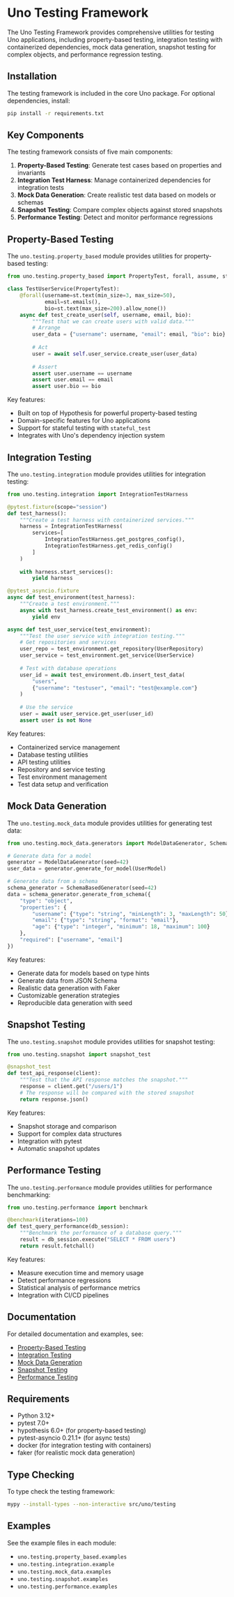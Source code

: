 # Uno Testing Framework

The Uno Testing Framework provides comprehensive utilities for testing Uno applications, including property-based testing, integration testing with containerized dependencies, mock data generation, snapshot testing for complex objects, and performance regression testing.

## Installation

The testing framework is included in the core Uno package. For optional dependencies, install:

```bash
pip install -r requirements.txt
```

## Key Components

The testing framework consists of five main components:

1. **Property-Based Testing**: Generate test cases based on properties and invariants
2. **Integration Test Harness**: Manage containerized dependencies for integration tests
3. **Mock Data Generation**: Create realistic test data based on models or schemas
4. **Snapshot Testing**: Compare complex objects against stored snapshots
5. **Performance Testing**: Detect and monitor performance regressions

## Property-Based Testing

The `uno.testing.property_based` module provides utilities for property-based testing:

```python
from uno.testing.property_based import PropertyTest, forall, assume, stateful_test

class TestUserService(PropertyTest):
    @forall(username=st.text(min_size=3, max_size=50),
            email=st.emails(),
            bio=st.text(max_size=200).allow_none())
    async def test_create_user(self, username, email, bio):
        """Test that we can create users with valid data."""
        # Arrange
        user_data = {"username": username, "email": email, "bio": bio}
        
        # Act
        user = await self.user_service.create_user(user_data)
        
        # Assert
        assert user.username == username
        assert user.email == email
        assert user.bio == bio
```

Key features:
- Built on top of Hypothesis for powerful property-based testing
- Domain-specific features for Uno applications
- Support for stateful testing with `stateful_test`
- Integrates with Uno's dependency injection system

## Integration Testing

The `uno.testing.integration` module provides utilities for integration testing:

```python
from uno.testing.integration import IntegrationTestHarness

@pytest.fixture(scope="session")
def test_harness():
    """Create a test harness with containerized services."""
    harness = IntegrationTestHarness(
        services=[
            IntegrationTestHarness.get_postgres_config(),
            IntegrationTestHarness.get_redis_config()
        ]
    )
    
    with harness.start_services():
        yield harness

@pytest_asyncio.fixture
async def test_environment(test_harness):
    """Create a test environment."""
    async with test_harness.create_test_environment() as env:
        yield env

async def test_user_service(test_environment):
    """Test the user service with integration testing."""
    # Get repositories and services
    user_repo = test_environment.get_repository(UserRepository)
    user_service = test_environment.get_service(UserService)
    
    # Test with database operations
    user_id = await test_environment.db.insert_test_data(
        "users",
        {"username": "testuser", "email": "test@example.com"}
    )
    
    # Use the service
    user = await user_service.get_user(user_id)
    assert user is not None
```

Key features:
- Containerized service management
- Database testing utilities
- API testing utilities
- Repository and service testing
- Test environment management
- Test data setup and verification

## Mock Data Generation

The `uno.testing.mock_data` module provides utilities for generating test data:

```python
from uno.testing.mock_data.generators import ModelDataGenerator, SchemaBasedGenerator

# Generate data for a model
generator = ModelDataGenerator(seed=42)
user_data = generator.generate_for_model(UserModel)

# Generate data from a schema
schema_generator = SchemaBasedGenerator(seed=42)
data = schema_generator.generate_from_schema({
    "type": "object",
    "properties": {
        "username": {"type": "string", "minLength": 3, "maxLength": 50},
        "email": {"type": "string", "format": "email"},
        "age": {"type": "integer", "minimum": 18, "maximum": 100}
    },
    "required": ["username", "email"]
})
```

Key features:
- Generate data for models based on type hints
- Generate data from JSON Schema
- Realistic data generation with Faker
- Customizable generation strategies
- Reproducible data generation with seed

## Snapshot Testing

The `uno.testing.snapshot` module provides utilities for snapshot testing:

```python
from uno.testing.snapshot import snapshot_test

@snapshot_test
def test_api_response(client):
    """Test that the API response matches the snapshot."""
    response = client.get("/users/1")
    # The response will be compared with the stored snapshot
    return response.json()
```

Key features:
- Snapshot storage and comparison
- Support for complex data structures
- Integration with pytest
- Automatic snapshot updates

## Performance Testing

The `uno.testing.performance` module provides utilities for performance benchmarking:

```python
from uno.testing.performance import benchmark

@benchmark(iterations=100)
def test_query_performance(db_session):
    """Benchmark the performance of a database query."""
    result = db_session.execute("SELECT * FROM users")
    return result.fetchall()
```

Key features:
- Measure execution time and memory usage
- Detect performance regressions
- Statistical analysis of performance metrics
- Integration with CI/CD pipelines

## Documentation

For detailed documentation and examples, see:

- [Property-Based Testing](../../../docs/testing/property_based_testing.md)
- [Integration Testing](../../../docs/testing/integration_testing.md)
- [Mock Data Generation](../../../docs/testing/mock_data_generation.md)
- [Snapshot Testing](../../../docs/testing/snapshot_testing.md)
- [Performance Testing](../../../docs/testing/performance_testing.md)

## Requirements

- Python 3.12+
- pytest 7.0+
- hypothesis 6.0+ (for property-based testing)
- pytest-asyncio 0.21.1+ (for async tests)
- docker (for integration testing with containers)
- faker (for realistic mock data generation)

## Type Checking

To type check the testing framework:

```bash
mypy --install-types --non-interactive src/uno/testing
```

## Examples

See the example files in each module:

- `uno.testing.property_based.examples`
- `uno.testing.integration.example`
- `uno.testing.mock_data.examples`
- `uno.testing.snapshot.examples`
- `uno.testing.performance.examples`